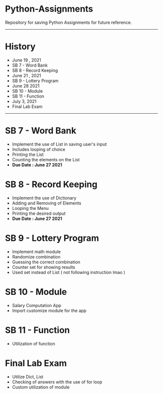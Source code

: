 # Python-Assignments
Repository for saving Python Assignments for future reference.

----------------------------------------------------

# History 

- June 19 , 2021
-  SB 7 - Word Bank
-  SB 8 - Record Keeping
- June 21 , 2021
-  SB 9 - Lottery Program 
- June 28 2021
-  SB 10 - Module
-  SB 11 - Function
-  July 3, 2021
-  Final Lab Exam

---------------------------------------------------


# SB 7 - Word Bank
- Implement the use of List in saving user's input
- Includes looping of choice
- Printing the List
- Counting the elements on the List
- **Due Date : June 27 2021**
# SB 8 - Record Keeping 
- Implement the use of Dictionary
- Adding and Removing of Elements
- Looping the Menu
- Printing the desired output
- **Due Date : June 27 2021**
# SB 9 - Lottery Program
- Implement math module
- Randomize combination
- Guessing the correct combination
- Counter set for showing results
- Used set instead of List ( not following instruction lmao )
# SB 10 - Module
- Salary Computation App
- Import customize module for the app 
# SB 11 - Function
- Utilization of function
# Final Lab Exam
- Utilize Dict, List
- Checking of answers with the use of for loop
- Custom utilization of module

